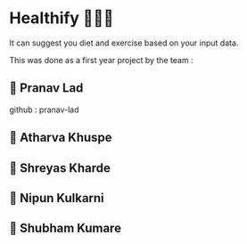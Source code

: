 # Healthify 🤸‍♂️🦾
It can suggest you diet and exercise based on your input data.

This was done as a first year project by the team : 
## 🧑 Pranav Lad
github : pranav-lad
## 🧑 Atharva Khuspe
## 🧑 Shreyas Kharde
## 🧑 Nipun Kulkarni
## 🧑 Shubham Kumare
